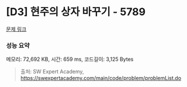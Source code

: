 # [D3] 현주의 상자 바꾸기 - 5789 

[문제 링크](https://swexpertacademy.com/main/code/problem/problemDetail.do?contestProbId=AWYygN36Qn8DFAVm) 

### 성능 요약

메모리: 72,692 KB, 시간: 659 ms, 코드길이: 3,125 Bytes



> 출처: SW Expert Academy, https://swexpertacademy.com/main/code/problem/problemList.do
